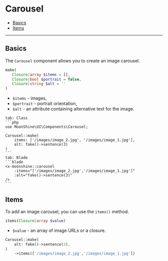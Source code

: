 # Carousel

- [Basics](#basics)
- [Items](#items)

---

<a name="basics"></a>
## Basics

The `Carousel` component allows you to create an image carousel.

```php
make(
   Closure|array $items = [],
   Closure|bool $portrait = false,
   Closure|string $alt = ''
)
```

- `$items` - images,
- `$portrait` - portrait orientation,
- `$alt` - an attribute containing alternative text for the image.

~~~tabs
tab: Class
```php
use MoonShine\UI\Components\Carousel;

Carousel::make(
    items: ['/images/image_2.jpg', '/images/image_1.jpg'],
    alt: fake()->sentence(3)
)
```
tab: Blade
```blade
<x-moonshine::carousel
    :items="['/images/image_2.jpg','/images/image_1.jpg']"
    :alt="fake()->sentence(3)"
/>
```
~~~

<a name="items"></a>
## Items

To add an image carousel, you can use the `items()` method.

```php
items(Closure|array $value)
```

- `$value` - an array of image URLs or a closure.

```php
Carousel::make(
    alt: fake()->sentence(3),
)
    ->items(['/images/image_2.jpg','/images/image_1.jpg'])
````
